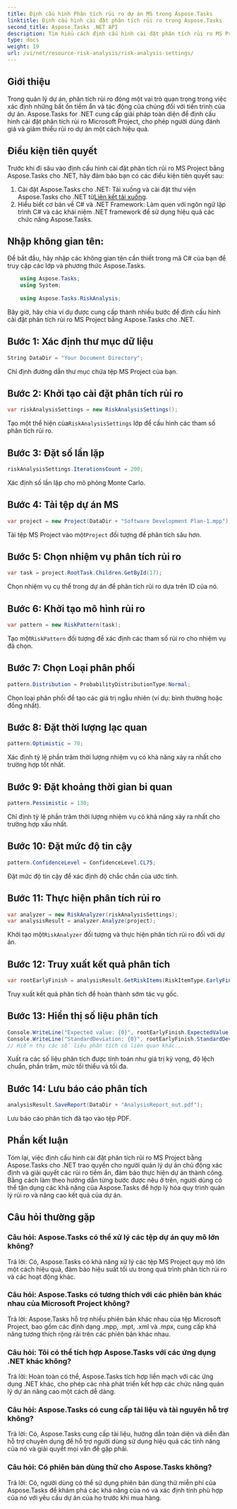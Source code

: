 ```yaml
---
title: Định cấu hình Phân tích rủi ro dự án MS trong Aspose.Tasks
linktitle: Định cấu hình cài đặt phân tích rủi ro trong Aspose.Tasks
second_title: Aspose.Tasks .NET API
description: Tìm hiểu cách định cấu hình cài đặt phân tích rủi ro MS Project bằng Aspose.Tasks cho .NET. Nâng cao hiệu quả quản lý dự án với các kỹ thuật đánh giá rủi ro tiên tiến.
type: docs
weight: 19
url: /vi/net/resource-risk-analysis/risk-analysis-settings/
---
```

## Giới thiệu
Trong quản lý dự án, phân tích rủi ro đóng một vai trò quan trọng trong việc xác định những bất ổn tiềm ẩn và tác động của chúng đối với tiến trình của dự án. Aspose.Tasks for .NET cung cấp giải pháp toàn diện để định cấu hình cài đặt phân tích rủi ro Microsoft Project, cho phép người dùng đánh giá và giảm thiểu rủi ro dự án một cách hiệu quả.
## Điều kiện tiên quyết

Trước khi đi sâu vào định cấu hình cài đặt phân tích rủi ro MS Project bằng Aspose.Tasks cho .NET, hãy đảm bảo bạn có các điều kiện tiên quyết sau:
1.  Cài đặt Aspose.Tasks cho .NET: Tải xuống và cài đặt thư viện Aspose.Tasks cho .NET từ[Liên kết tải xuống](https://releases.aspose.com/tasks/net/).
2. Hiểu biết cơ bản về C# và .NET Framework: Làm quen với ngôn ngữ lập trình C# và các khái niệm .NET framework để sử dụng hiệu quả các chức năng Aspose.Tasks.

## Nhập không gian tên:
Để bắt đầu, hãy nhập các không gian tên cần thiết trong mã C# của bạn để truy cập các lớp và phương thức Aspose.Tasks.
```csharp
    using Aspose.Tasks;
    using System;
    
    using Aspose.Tasks.RiskAnalysis;
```

Bây giờ, hãy chia ví dụ được cung cấp thành nhiều bước để định cấu hình cài đặt phân tích rủi ro MS Project bằng Aspose.Tasks cho .NET.
## Bước 1: Xác định thư mục dữ liệu
```csharp
String DataDir = "Your Document Directory";
```
Chỉ định đường dẫn thư mục chứa tệp MS Project của bạn.
## Bước 2: Khởi tạo cài đặt phân tích rủi ro
```csharp
var riskAnalysisSettings = new RiskAnalysisSettings();
```
 Tạo một thể hiện của`RiskAnalysisSettings` lớp để cấu hình các tham số phân tích rủi ro.
## Bước 3: Đặt số lần lặp
```csharp
riskAnalysisSettings.IterationsCount = 200;
```
Xác định số lần lặp cho mô phỏng Monte Carlo.
## Bước 4: Tải tệp dự án MS
```csharp
var project = new Project(DataDir + "Software Development Plan-1.mpp");
```
 Tải tệp MS Project vào một`Project` đối tượng để phân tích sâu hơn.
## Bước 5: Chọn nhiệm vụ phân tích rủi ro
```csharp
var task = project.RootTask.Children.GetById(17);
```
Chọn nhiệm vụ cụ thể trong dự án để phân tích rủi ro dựa trên ID của nó.
## Bước 6: Khởi tạo mô hình rủi ro
```csharp
var pattern = new RiskPattern(task);
```
 Tạo một`RiskPattern` đối tượng để xác định các tham số rủi ro cho nhiệm vụ đã chọn.
## Bước 7: Chọn Loại phân phối
```csharp
pattern.Distribution = ProbabilityDistributionType.Normal;
```
Chọn loại phân phối để tạo các giá trị ngẫu nhiên (ví dụ: bình thường hoặc đồng nhất).
## Bước 8: Đặt thời lượng lạc quan
```csharp
pattern.Optimistic = 70;
```
Xác định tỷ lệ phần trăm thời lượng nhiệm vụ có khả năng xảy ra nhất cho trường hợp tốt nhất.
## Bước 9: Đặt khoảng thời gian bi quan
```csharp
pattern.Pessimistic = 130;
```
Chỉ định tỷ lệ phần trăm thời lượng nhiệm vụ có khả năng xảy ra nhất cho trường hợp xấu nhất.
## Bước 10: Đặt mức độ tin cậy
```csharp
pattern.ConfidenceLevel = ConfidenceLevel.CL75;
```
Đặt mức độ tin cậy để xác định độ chắc chắn của ước tính.
## Bước 11: Thực hiện phân tích rủi ro
```csharp
var analyzer = new RiskAnalyzer(riskAnalysisSettings);
var analysisResult = analyzer.Analyze(project);
```
 Khởi tạo một`RiskAnalyzer` đối tượng và thực hiện phân tích rủi ro đối với dự án.
## Bước 12: Truy xuất kết quả phân tích
```csharp
var rootEarlyFinish = analysisResult.GetRiskItems(RiskItemType.EarlyFinish).Get(project.RootTask);
```
Truy xuất kết quả phân tích để hoàn thành sớm tác vụ gốc.
## Bước 13: Hiển thị số liệu phân tích
```csharp
Console.WriteLine("Expected value: {0}", rootEarlyFinish.ExpectedValue);
Console.WriteLine("StandardDeviation: {0}", rootEarlyFinish.StandardDeviation);
// Hiển thị các số liệu phân tích có liên quan khác...
```
Xuất ra các số liệu phân tích được tính toán như giá trị kỳ vọng, độ lệch chuẩn, phần trăm, mức tối thiểu và tối đa.
## Bước 14: Lưu báo cáo phân tích
```csharp
analysisResult.SaveReport(DataDir + "AnalysisReport_out.pdf");
```
Lưu báo cáo phân tích đã tạo vào tệp PDF.

## Phần kết luận
Tóm lại, việc định cấu hình cài đặt phân tích rủi ro MS Project bằng Aspose.Tasks cho .NET trao quyền cho người quản lý dự án chủ động xác định và giải quyết các rủi ro tiềm ẩn, đảm bảo thực hiện dự án thành công. Bằng cách làm theo hướng dẫn từng bước được nêu ở trên, người dùng có thể tận dụng các khả năng của Aspose.Tasks để hợp lý hóa quy trình quản lý rủi ro và nâng cao kết quả của dự án.
## Câu hỏi thường gặp
### Câu hỏi: Aspose.Tasks có thể xử lý các tệp dự án quy mô lớn không?
Trả lời: Có, Aspose.Tasks có khả năng xử lý các tệp MS Project quy mô lớn một cách hiệu quả, đảm bảo hiệu suất tối ưu trong quá trình phân tích rủi ro và các hoạt động khác.
### Câu hỏi: Aspose.Tasks có tương thích với các phiên bản khác nhau của Microsoft Project không?
Trả lời: Aspose.Tasks hỗ trợ nhiều phiên bản khác nhau của tệp Microsoft Project, bao gồm các định dạng .mpp, .mpt, .xml và .mpx, cung cấp khả năng tương thích rộng rãi trên các phiên bản khác nhau.
### Câu hỏi: Tôi có thể tích hợp Aspose.Tasks với các ứng dụng .NET khác không?
Trả lời: Hoàn toàn có thể, Aspose.Tasks tích hợp liền mạch với các ứng dụng .NET khác, cho phép các nhà phát triển kết hợp các chức năng quản lý dự án nâng cao một cách dễ dàng.
### Câu hỏi: Aspose.Tasks có cung cấp tài liệu và tài nguyên hỗ trợ không?
Trả lời: Có, Aspose.Tasks cung cấp tài liệu, hướng dẫn toàn diện và diễn đàn hỗ trợ chuyên dụng để hỗ trợ người dùng sử dụng hiệu quả các tính năng của nó và giải quyết mọi vấn đề gặp phải.
### Câu hỏi: Có phiên bản dùng thử cho Aspose.Tasks không?
Trả lời: Có, người dùng có thể sử dụng phiên bản dùng thử miễn phí của Aspose.Tasks để khám phá các khả năng của nó và xác định tính phù hợp của nó với yêu cầu dự án của họ trước khi mua hàng.